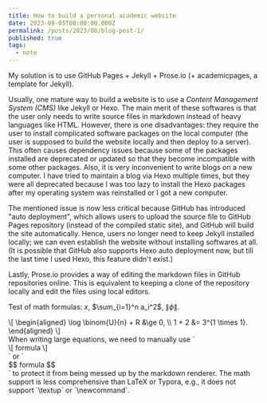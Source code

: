 ```yaml
---
title: How to build a personal academic website
date: 2023-08-05T00:00:00.000Z
permalink: /posts/2023/08/blog-post-1/
published: true
tags:
  - note
---
```


My solution is to use GitHub Pages + Jekyll + Prose.io (+ academicpages, a template for Jekyll).

Usually, one mature way to build a website is to use a *Content Management System (CMS)* like Jekyll or Hexo. The main merit of these softwares is that the user only needs to write source files in markdown instead of heavy languages like HTML. However, there is one disadvantages: they require the user to install complicated software packages on the local computer (the user is supposed to build the website locally and then deploy to a server). This often causes dependency issues because some of the packages installed are deprecated or updated so that they become incompatible with some other packages. Also, it is very inconvenient to write blogs on a new computer. I have tried to maintain a blog via Hexo multiple times, but they were all deprecated because I was too lazy to install the Hexo packages after my operating system was reinstalled or I got a new computer.

The mentioned issue is now less critical because GitHub has introduced "auto deployment", which allows users to upload the source file to GitHub Pages repository (instead of the compiled static site), and GitHub will build the site automatically. Hence, users no longer need to keep Jekyll installed locally; we can even establish the website without installing softwares at all. (It is possible that GitHub also supports Hexo auto deployment now, but till the last time I used Hexo, this feature didn't exist.)

Lastly, Prose.io provides a way of editing the markdown files in GitHub repositories online. This is equivalent to keeping a clone of the repository locally and edit the files using local editors.

Test of math formulas: $x$, $\sum_{i=1}^n a_i^2$, $\Big\lVert\phi\Big\rVert$.
<div>
\[
\begin{aligned}
\log \binom{U}{n} + R &\ge 0, \\
1 + 2 &= 3^{1 \times 1}.
\end{aligned}
\]
</div>
When writing large equations, we need to manually use `<div>\[ formula \]</div>` or `<div>$$ formula $$</div>` to protect it from being messed up by the markdown renderer. The math support is less comprehensive than LaTeX or Typora, e.g., it does not support `\textup` or `\newcommand`.
